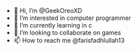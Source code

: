 - 👋 Hi, I’m @GeekOreoXD
- 👀 I’m interested in computer programmer
- 🌱 I’m currently learning in c 
- 💞️ I’m looking to collaborate on games
- 📫 How to reach me @farisfadhlullah13

<!---
GeekOreoXD/GeekOreoXD is a ✨ special ✨ repository because its `README.md` (this file) appears on your GitHub profile.
You can click the Preview link to take a look at your changes.
--->
